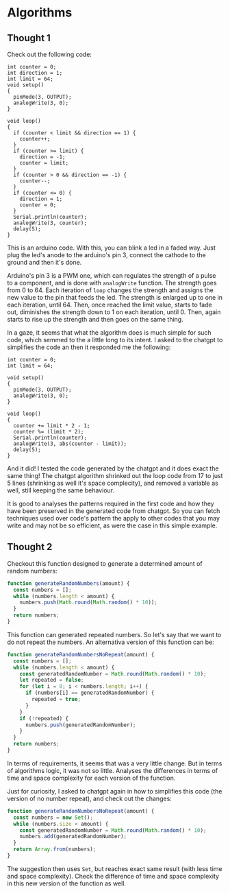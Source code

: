 # Algorithms

## Thought 1

Check out the following code:
```
int counter = 0;
int direction = 1;
int limit = 64;
void setup()
{
  pinMode(3, OUTPUT);
  analogWrite(3, 0);
}

void loop()
{
  if (counter < limit && direction == 1) {
    counter++;
  }
  if (counter >= limit) {
  	direction = -1;
    counter = limit;
  }
  if (counter > 0 && direction == -1) {
  	counter--;
  }
  if (counter <= 0) {
    direction = 1;
    counter = 0;
  }
  Serial.println(counter);
  analogWrite(3, counter);
  delay(5);
}
```
This is an arduino code. With this, you can blink a led in a faded way. Just plug the led's anode to the arduino's pin 3, connect the cathode to the ground and then it's done.

Arduino's pin 3 is a PWM one, which can regulates the strength of a pulse to a component, and is done with `analogWrite` function. The strength goes from 0 to 64. Each iteration of `loop` changes the strength and assigns the new value to the pin that feeds the led. The strength is enlarged up to one in each iteration, until 64. Then, once reached the limit value, starts to fade out, diminishes the strength down to 1 on each iteration, until 0. Then, again starts to rise up the strength and then goes on the same thing.

In a gaze, it seems that what the algorithm does is much simple for such code, which semmed to the a little long to its intent. I asked to the chatgpt to simplifies the code an then it responded me the following:
```
int counter = 0;
int limit = 64;

void setup()
{
  pinMode(3, OUTPUT);
  analogWrite(3, 0);
}

void loop()
{
  counter += limit * 2 - 1;
  counter %= (limit * 2);
  Serial.println(counter);
  analogWrite(3, abs(counter - limit));
  delay(5);
}
```
And it did! I tested the code generated by the chatgpt and it does exact the same thing! The chatgpt algorithm shrinked out the loop code from 17 to just 5 lines (shrinking as well it's space complecity), and removed a variable as well, still keeping the same behaviour.

It is good to analyses the patterns required in the first code and how they have been preserved in the generated code from chatgpt. So you can fetch techniques used over code's pattern the apply to other codes that you may write and may not be so efficient, as were the case in this simple example.

## Thought 2

Checkout this function designed to generate a determined amount of random numbers:

```javascript
function generateRandomNumbers(amount) {
  const numbers = [];
  while (numbers.length < amount) {
    numbers.push(Math.round(Math.random() * 10));
  }
  return numbers;
}
```
This function can generated repeated numbers. So let's say that we want to do not repeat the numbers. An alternativa version of this function can be:

```javascript
function generateRandomNumbersNoRepeat(amount) {
  const numbers = [];
  while (numbers.length < amount) {
    const generatedRandomNumber = Math.round(Math.random() * 10);
    let repeated = false;
    for (let i = 0; i < numbers.length; i++) {
      if (numbers[i] == generatedRandomNumber) {
        repeated = true;
      }
    }
    if (!repeated) {
      numbers.push(generatedRandomNumber);
    }
  }
  return numbers;
}
```

In terms of requirements, it seems that was a very little change. But in terms of algorithms logic, it was not so little. Analyses the differences in terms of time and space complexity for each version of the function.

Just for curiosity, I asked to chatgpt again in how to simplifies this code (the version of no number repeat), and check out the changes:

```javascript
function generateRandomNumbersNoRepeat(amount) {
  const numbers = new Set();
  while (numbers.size < amount) {
    const generatedRandomNumber = Math.round(Math.random() * 10);
    numbers.add(generatedRandomNumber);
  }
  return Array.from(numbers);
}
```
The suggestion then uses `Set`, but reaches exact same result (with less time and space complexity). Check the difference of time and space complexity in this new version of the function as well.
